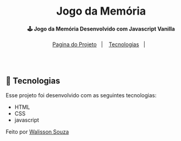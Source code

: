 <h1 align="center">
  Jogo da Memória 
</h1>

<h4 align="center">
 🕹️ Jogo da Memória Desenvolvido com Javascript Vanilla
</h4>

<p align="center">
  <a href="https://zealous-murdock-fc53e9.netlify.app/">Pagina do Projeto</a>&nbsp;&nbsp;&nbsp;|&nbsp;&nbsp;&nbsp;
  <a href="#rocket-tecnologias">Tecnologias</a>&nbsp;&nbsp;&nbsp;|&nbsp;&nbsp;&nbsp;
</p>

<br>

<p align="center">
  <img src="">
</p>

## :rocket: Tecnologias

Esse projeto foi desenvolvido com as seguintes tecnologias:

- HTML
- CSS
- javascript


Feito por [Walisson Souza](https://github.com/walisson27)
